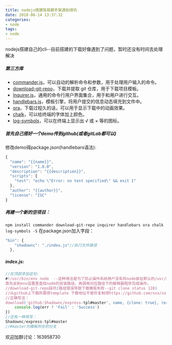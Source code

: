 ```yaml
---
title: nodejs搭建简易脚手架遇到得坑
date: 2018-06-14 13:37:32
categories:
- node
tags:
- node
---
```

nodejs搭建自己的cli--目前搭建的下载好像遇到了问题，暂时还没有时间去处理解决
<!-- more -->
##### 第三方库
*   [commander.js](https://link.juejin.im/?target=https%3A%2F%2Flink.zhihu.com%2F%3Ftarget%3Dhttps%253A%2F%2Fgithub.com%2Ftj%2Fcommander.js)，可以自动的解析命令和参数，用于处理用户输入的命令。
*   [download-git-repo](https://link.juejin.im/?target=https%3A%2F%2Flink.zhihu.com%2F%3Ftarget%3Dhttps%253A%2F%2Fgithub.com%2Fflipxfx%2Fdownload-git-repo)，下载并提取 git 仓库，用于下载项目模板。
*   [Inquirer.js](https://link.juejin.im/?target=https%3A%2F%2Flink.zhihu.com%2F%3Ftarget%3Dhttps%253A%2F%2Fgithub.com%2FSBoudrias%2FInquirer.js)，通用的命令行用户界面集合，用于和用户进行交互。
*   [handlebars.js](https://link.juejin.im/?target=https%3A%2F%2Flink.zhihu.com%2F%3Ftarget%3Dhttps%253A%2F%2Fgithub.com%2Fwycats%2Fhandlebars.js)，模板引擎，将用户提交的信息动态填充到文件中。
*   [ora](https://link.juejin.im/?target=https%3A%2F%2Flink.zhihu.com%2F%3Ftarget%3Dhttps%253A%2F%2Fgithub.com%2Fsindresorhus%2Fora)，下载过程久的话，可以用于显示下载中的动画效果。
*   [chalk](https://link.juejin.im/?target=https%3A%2F%2Flink.zhihu.com%2F%3Ftarget%3Dhttps%253A%2F%2Fgithub.com%2Fchalk%2Fchalk)，可以给终端的字体加上颜色。
*   [log-symbols](https://link.juejin.im/?target=https%3A%2F%2Flink.zhihu.com%2F%3Ftarget%3Dhttps%253A%2F%2Fgithub.com%2Fsindresorhus%2Flog-symbols)，可以在终端上显示出 √ 或 × 等的图标。

##### 首先自己搭好一个demo传到github(或者gitLab都可以)
修改demo得package.json(handlebars语法):
```JavaScript
{
  "name": "{{name}}",
  "version": "1.0.0",
  "description": "{{description}}",
  "scripts": {
    "test": "echo \"Error: no test specified\" && exit 1"
  },
  "author": "{{author}}",
  "license": "ISC"
}
```
##### 再建一个新的空项目：
`npm install commander download-git-repo inquirer handlebars ora chalk log-symbols -S`
在package.json加入字段：
```JavaScript
"bin": {
    "shadownc": "./index.js"//执行文件路径
  },
```
##### index.js:
```JavaScript
//在顶部添加这句:
#!/usr/bin/env node  --这种用法是为了防止操作系统用户没有将node装在默认的/usr/bin路径里。当系统看到这一行的时候，
首先会到env设置里查找node的安装路径，再调用对应路径下的解释器程序完成操作。
//download-git-repo踩坑(路径错误导致下载模板失败--git clone status 128)
//从github上下载所需得template 下载地址不是你复制得https://github.com/xxx/xxx.git
//正确写法：
download('github:Shadownc/express-tpl#master', name, {clone: true}, (err) => {
    console.log(err ? 'Fail' : 'Success')
})
//还有一种简写：
Shadownc/express-tpl#master
//#master为模板所在的分支
```
欢迎加群讨论：163958730